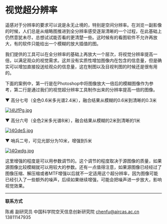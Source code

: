 # 视觉超分辨率


遥感对于分辨率的要求可以说是永无止境的，特别是空间分辨率。在浏览一副影像的时候，人们总是从缩略图推进到全分辨率感受逐渐清晰的一个过程，在此基础上仍然意犹未尽，总想试试能否看的更清楚一些。这时候有的看图软件不允许再放大，有的软件只能给出一个模糊的放大插值的图。

我们提供的工具可以在全分辨率的基础上再放大一个层次，将视觉分辨率提高一倍，以满足观众的视觉需求。这并没有实质性增加图像内在包含的信息量，但是确实可以增加直接投送给观众的信息量，这在制图以及目视判图的时候还是很有用的。

下面的案例中，第一行是在Photoshop中将图像放大一倍后的模糊图像作为参考，第二行是通过我们的视觉超分辨率工具制作出来的分辨率提高一倍的图像。

▼ 高分七号（全色0.6米多光谱2.4米），融合结果从模糊的0.6米到清晰的0.3米

[![I4UfPg.jpg](https://z3.ax1x.com/2021/11/17/I4UfPg.jpg)](https://imgtu.com/i/I4UfPg)

▼ 高分六号（全色2米多光谱8米），融合结果从模糊的2米到清晰的1米

[![I4GdeS.jpg](https://z3.ax1x.com/2021/11/17/I4GdeS.jpg)](https://imgtu.com/i/I4GdeS)


▼ 哨兵二号，可见光部分为10米，增强到5米

[![I4Gwdg.jpg](https://z3.ax1x.com/2021/11/17/I4Gwdg.jpg)](https://imgtu.com/i/I4Gwdg)



这里增强的程度是可以用参数调节的。这个调节的程度取决于源图像的质量，如果源图像比较模糊就可以用较大的参数。还有一点值得注意，如果源图像已经经过了图像压缩、解压缩或者MTF增强以后就不一定适用这个超分辨率，因为图像可能已经引入了一些额外的噪声，后续如果继续增强，可能会把噪声进一步放大，影响视觉效果。





---

**联系方式**

陈甫 副研究员
中国科学院空天信息创新研究院
chenfu@aircas.ac.cn
13811147935

